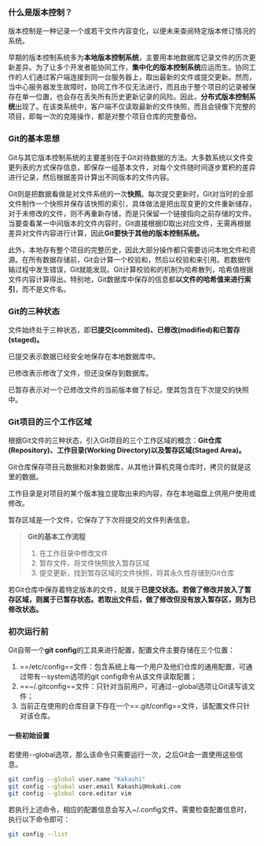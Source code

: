 ### 什么是版本控制？

版本控制是一种记录一个或若干文件内容变化，以便未来查阅特定版本修订情况的系统。

早期的版本控制系统多为**本地版本控制系统**，主要用本地数据库记录文件的历次更新差异。为了让多个开发者能协同工作，**集中化的版本控制系统**应运而生。协同工作的人们通过客户端连接到同一台服务器上，取出最新的文件或提交更新。然而，当中心服务器发生故障时，协同工作不仅无法进行，而且由于整个项目的记录被保存在单一位置，也会存在丢失所有历史更新记录的风险。因此，**分布式版本控制系统**出现了。在该类系统中，客户端不仅读取最新的文件快照，而且会镜像下完整的项目，即每一次的克隆操作，都是对整个项目仓库的完整备份。



### Git的基本思想

Git与其它版本控制系统的主要差别在于Git对待数据的方法。大多数系统以文件变更列表的方式保存信息，即保存一组基本文件，对每个文件随时间逐步累积的差异进行记录，然后根据差异计算出不同版本的文件内容。

Git则是把数据看做是对文件系统的一次**快照**。每次提交更新时，Git对当时的全部文件制作一个快照并保存该快照的索引，具体做法是把出现变更的文件重新储存，对于未修改的文件，则不再重新存储，而是只保留一个链接指向之前存储的文件。当要查看某一中间版本的文件内容时，Git直接根据ID取出对应文件，无需再根据差异对文件内容进行计算，因此**Git要快于其他的版本控制系统。**

此外，本地存有整个项目的完整历史，因此大部分操作都只需要访问本地文件和资源。在所有数据存储前，Git会计算一个校验和，然后以校验和来引用。若数据传输过程中发生错误，Git就能发现。Git计算校验和的机制为哈希散列，哈希值根据文件内容计算得出。特别地，Git数据库中保存的信息都**以文件的哈希值来进行索引**，而不是文件名。



### Git的三种状态

文件始终处于三种状态，即**已提交(commited)、已修改(modified)和已暂存(staged)。**

已提交表示数据已经安全地保存在本地数据库中。

已修改表示修改了文件，但还没保存到数据库。

已暂存表示对一个已修改文件的当前版本做了标记，使其包含在下次提交的快照中。



### Git项目的三个工作区域

根据Git文件的三种状态，引入Git项目的三个工作区域的概念：**Git仓库(Repository)、工作目录(Working Directory)以及暂存区域(Staged Area)。**

Git仓库保存项目元数据和对象数据库，从其他计算机克隆仓库时，拷贝的就是这里的数据。

工作目录是对项目的某个版本独立提取出来的内容，存在本地磁盘上供用户使用或修改。

暂存区域是一个文件，它保存了下次将提交的文件列表信息。

> **Git的基本工作流程**
>
> 1. 在工作目录中修改文件
> 2. 暂存文件，将文件快照放入暂存区域
> 3. 提交更新，找到暂存区域的文件快照，将其永久性存储到Git仓库

若Git仓库中保存着特定版本的文件，就属于**已提交状态。**若做了修改并放入了暂存区域，则属于**已暂存状态。**若取出文件后，做了修改但没有放入暂存区，则为**已修改状态。**



### 初次运行前

Git自带一个**git config**的工具来进行配置，配置文件主要存储在三个位置：

1. ==/etc/config==文件：包含系统上每一个用户及他们仓库的通用配置，可通过带有--system选项的git config命令从该文件读取配置；
2. ==~/.gitconfig==文件：只针对当前用户，可通过--global选项让Git读写该文件；
3. 当前正在使用的仓库目录下存在一个==.git/config==文件，该配置文件只针对该仓库。

#### 一些初始设置

若使用--global选项，那么该命令只需要运行一次，之后Git会一直使用这些信息。

```bash
git config --global user.name "Kakashi"
git config --global user.email Kakashi@Hokaki.com
git config --global core.editor vim
```

若执行上述命令，相应的配置信息会写入~/.config文件。需要检查配置信息时，执行以下命令即可：

```bash
git config --list
```

